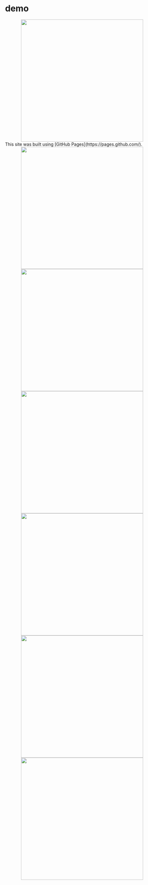 # demo



<div align="center">
    <img src="https://i.postimg.cc/FKT8x8J4/backoffice.png" width="400px"</img> 
</div>
This site was built using [GitHub Pages](https://pages.github.com/).

<div align="center">
    <img src="https://i.postimg.cc/4NXvJdSW/test2.png" width="400px"</img> 
</div>


<div align="center">
    <img src="https://i.postimg.cc/1R7Rz7Wb/test3.png" width="400px"</img> 
</div>



<div align="center">
    <img src="https://i.postimg.cc/wjTSs97V/test4.png" width="400px"</img> 
</div>


<div align="center">
    <img src="https://i.postimg.cc/52hSW3dC/test5.png" width="400px"</img> 
</div>


<div align="center">
    <img src="https://i.postimg.cc/mZ9c0sZ8/test6.png" width="400px"</img> 
</div>



<div align="center">
    <img src="https://i.postimg.cc/9QmYmMrW/test7.png" width="400px"</img> 
</div>




